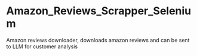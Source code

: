 # Amazon_Reviews_Scrapper_Selenium
Amazon reviews downloader, downloads amazon reviews and can be sent to LLM for customer analysis 
